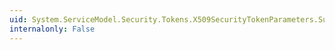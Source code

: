 ```yaml
---
uid: System.ServiceModel.Security.Tokens.X509SecurityTokenParameters.SupportsServerAuthentication
internalonly: False
---
```

